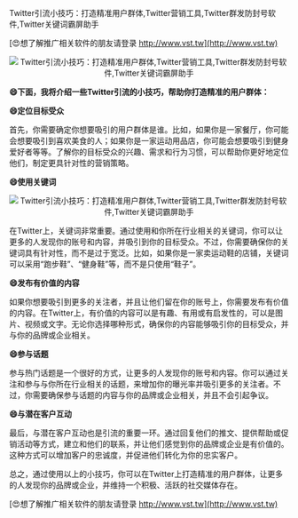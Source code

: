 Twitter引流小技巧：打造精准用户群体,Twitter营销工具,Twitter群发防封号软件,Twitter关键词霸屏助手

[😍想了解推广相关软件的朋友请登录 http://www.vst.tw](http://www.vst.tw)

 <center><img src="https://vst.tw/MP4/tuiguang/png/3.png" alt="Twitter引流小技巧：打造精准用户群体,Twitter营销工具,Twitter群发防封号软件,Twitter关键词霸屏助手"></center>

**😄下面，我将介绍一些Twitter引流的小技巧，帮助你打造精准的用户群体：**

**😄定位目标受众**

首先，你需要确定你想要吸引的用户群体是谁。比如，如果你是一家餐厅，你可能会想要吸引到喜欢美食的人；如果你是一家运动用品店，你可能会想要吸引到健身爱好者等等。了解你的目标受众的兴趣、需求和行为习惯，可以帮助你更好地定位他们，制定更具针对性的营销策略。

**😄使用关键词**

 <center><img src="https://vst.tw/MP4/tuiguang/png/4.png" alt="Twitter引流小技巧：打造精准用户群体,Twitter营销工具,Twitter群发防封号软件,Twitter关键词霸屏助手"></center>

在Twitter上，关键词非常重要。通过使用和你所在行业相关的关键词，你可以让更多的人发现你的账号和内容，并吸引到你的目标受众。不过，你需要确保你的关键词具有针对性，而不是过于宽泛。比如，如果你是一家卖运动鞋的店铺，关键词可以采用“跑步鞋”、“健身鞋”等，而不是只使用“鞋子”。

**😄发布有价值的内容**

如果你想要吸引到更多的关注者，并且让他们留在你的账号上，你需要发布有价值的内容。在Twitter上，有价值的内容可以是有趣、有用或有启发性的，可以是图片、视频或文字。无论你选择哪种形式，确保你的内容能够吸引你的目标受众，并与你的品牌或企业相关。

**😄参与话题**

参与热门话题是一个很好的方式，让更多的人发现你的账号和内容。你可以通过关注和参与与你所在行业相关的话题，来增加你的曝光率并吸引更多的关注者。不过，你需要确保参与话题的内容与你的品牌或企业相关，并且不会引起争议。

**😄与潜在客户互动**

最后，与潜在客户互动也是引流的重要一环。通过回复他们的推文、提供帮助或促销活动等方式，建立和他们的联系，并让他们感觉到你的品牌或企业是有价值的。这种方式可以增加客户的忠诚度，并促进他们转化为你的忠实客户。

总之，通过使用以上的小技巧，你可以在Twitter上打造精准的用户群体，让更多的人发现你的品牌或企业，并维持一个积极、活跃的社交媒体存在。

[😍想了解推广相关软件的朋友请登录 http://www.vst.tw](http://www.vst.tw)



